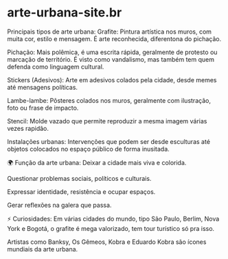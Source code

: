 # arte-urbana-site.br  

 Principais tipos de arte urbana:
Grafite: Pintura artística nos muros, com muita cor, estilo e mensagem. É arte reconhecida, diferentona do pichação.

Pichação: Mais polêmica, é uma escrita rápida, geralmente de protesto ou marcação de território. É visto como vandalismo, mas também tem quem defenda como linguagem cultural.

Stickers (Adesivos): Arte em adesivos colados pela cidade, desde memes até mensagens políticas.

Lambe-lambe: Pôsteres colados nos muros, geralmente com ilustração, foto ou frase de impacto.

Stencil: Molde vazado que permite reproduzir a mesma imagem várias vezes rapidão.

Instalações urbanas: Intervenções que podem ser desde esculturas até objetos colocados no espaço público de forma inusitada.

🌍 Função da arte urbana:
Deixar a cidade mais viva e colorida.

Questionar problemas sociais, políticos e culturais.

Expressar identidade, resistência e ocupar espaços.

Gerar reflexões na galera que passa.

⚡️ Curiosidades:
Em várias cidades do mundo, tipo São Paulo, Berlim, Nova York e Bogotá, o grafite é mega valorizado, tem tour turístico só pra isso.

Artistas como Banksy, Os Gêmeos, Kobra e Eduardo Kobra são ícones mundiais da arte urbana.
